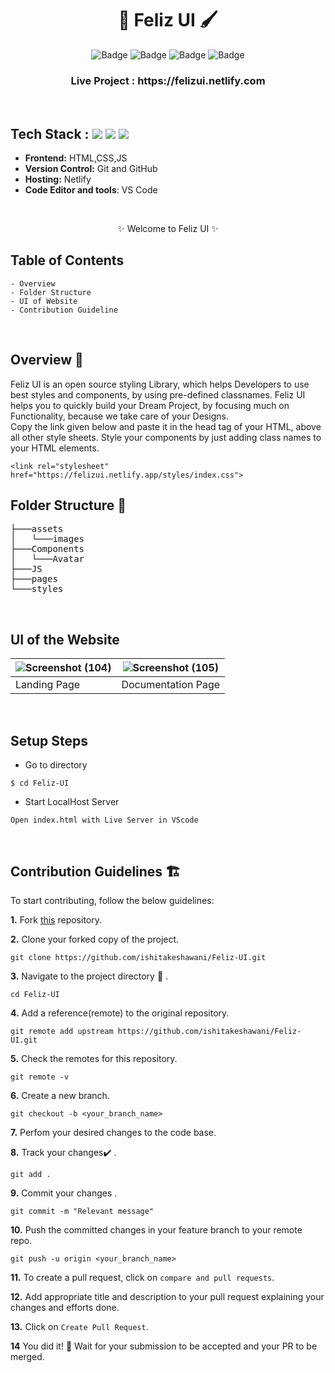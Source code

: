 <h1 align="center">
         🎨 Feliz UI 🖌️
</h1>

<div align="center">

![Badge](https://img.shields.io/badge/Tech_Stack-HTML-blue) ![Badge](https://img.shields.io/badge/CSS-orange) ![Badge](https://img.shields.io/badge/-JS%20-blue) ![Badge](https://img.shields.io/badge/Version-1.0-green) 

</div>

<h3 align="center">
          Live Project : https://felizui.netlify.com
</h3>
<br />

## Tech Stack : <img src="https://img.shields.io/badge/html5%20-%23E34F26.svg?&style=for-the-badge&logo=html5&logoColor=white"/> <img src="https://img.shields.io/badge/css3%20-%231572B6.svg?&style=for-the-badge&logo=css3&logoColor=white"/> <img src="https://img.shields.io/badge/JS%20-%FFFF00.svg?&style=for-the-badge&logo=javascript&logoColor=white"/>


- **Frontend:** HTML,CSS,JS
- **Version Control:** Git and GitHub
- **Hosting:** Netlify
- **Code Editor and tools**: VS Code

 <br />

   <p align="center">
    ✨ Welcome to Feliz UI ✨ <br />
 
</p>

   
## Table of Contents

    - Overview
    - Folder Structure
    - UI of Website
    - Contribution Guideline

 <br />


## Overview 🔨

Feliz UI is an open source styling Library, which helps Developers to use best styles and components, by using pre-defined classnames. Feliz UI helps you to quickly build your Dream Project, by focusing much on Functionality, because we take care of your Designs.
 <br />
 Copy the link given below and paste it in the head tag of your HTML, above all other style sheets.
 Style your components by just adding class names to your HTML elements.<br />
 
 `<link rel="stylesheet" href="https://felizui.netlify.app/styles/index.css">`



## Folder Structure 📒
<pre>
├───assets
│   └───images
├───Components
│   └───Avatar
├───JS
├───pages
└───styles
</pre>
  <br />

## UI of the Website

|![Screenshot (104)](https://user-images.githubusercontent.com/50510726/152957338-6d394bf1-50b0-45a5-a54f-07ddd30f172f.png)|![Screenshot (105)](https://user-images.githubusercontent.com/50510726/152957564-7547d1b2-7928-454b-aef7-1905987ccf2d.png) | 
|-|-|
| Landing Page | Documentation Page |  
<br/>

## Setup Steps
  
- Go to directory
```
$ cd Feliz-UI
```
- Start LocalHost Server
```
Open index.html with Live Server in VScode
```
  <br />
  
## Contribution Guidelines 🏗

 To start contributing, follow the below guidelines:

**1.** Fork [this](https://github.com/ishitakeshawani/Feliz-UI) repository.

**2.** Clone your forked copy of the project.

```
git clone https://github.com/ishitakeshawani/Feliz-UI.git
```

**3.** Navigate to the project directory :file_folder: .

```
cd Feliz-UI
```

**4.** Add a reference(remote) to the original repository.

```
git remote add upstream https://github.com/ishitakeshawani/Feliz-UI.git
```

**5.** Check the remotes for this repository.

```
git remote -v
```

**6.** Create a new branch.

```
git checkout -b <your_branch_name>
```

**7.** Perfom your desired changes to the code base.

**8.** Track your changes:heavy_check_mark: .

```
git add .
```

**9.** Commit your changes .

```
git commit -m "Relevant message"
```

**10.** Push the committed changes in your feature branch to your remote repo.

```
git push -u origin <your_branch_name>
```

**11.** To create a pull request, click on `compare and pull requests`.

**12.** Add appropriate title and description to your pull request explaining your changes and efforts done.

**13.** Click on `Create Pull Request`.

**14** You did it! 🥳 Wait for your submission to be accepted and your PR to be merged.

<br />


